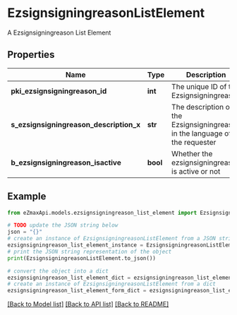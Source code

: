 # EzsignsigningreasonListElement

A Ezsignsigningreason List Element

## Properties

Name | Type | Description | Notes
------------ | ------------- | ------------- | -------------
**pki_ezsignsigningreason_id** | **int** | The unique ID of the Ezsignsigningreason | 
**s_ezsignsigningreason_description_x** | **str** | The description of the Ezsignsigningreason in the language of the requester | 
**b_ezsignsigningreason_isactive** | **bool** | Whether the ezsignsigningreason is active or not | 

## Example

```python
from eZmaxApi.models.ezsignsigningreason_list_element import EzsignsigningreasonListElement

# TODO update the JSON string below
json = "{}"
# create an instance of EzsignsigningreasonListElement from a JSON string
ezsignsigningreason_list_element_instance = EzsignsigningreasonListElement.from_json(json)
# print the JSON string representation of the object
print(EzsignsigningreasonListElement.to_json())

# convert the object into a dict
ezsignsigningreason_list_element_dict = ezsignsigningreason_list_element_instance.to_dict()
# create an instance of EzsignsigningreasonListElement from a dict
ezsignsigningreason_list_element_form_dict = ezsignsigningreason_list_element.from_dict(ezsignsigningreason_list_element_dict)
```
[[Back to Model list]](../README.md#documentation-for-models) [[Back to API list]](../README.md#documentation-for-api-endpoints) [[Back to README]](../README.md)


